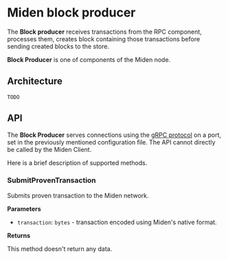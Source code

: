 # Miden block producer
The **Block producer** receives transactions from the RPC component, processes them, creates block containing those transactions before sending created blocks to the store. 

**Block Producer** is one of components of the Miden node. 

## Architecture
`TODO`

## API
The **Block Producer** serves connections using the [gRPC protocol](https://grpc.io) on a port, set in the previously mentioned configuration file. The API cannot directly be called by the Miden Client. 

Here is a brief description of supported methods.

### SubmitProvenTransaction

Submits proven transaction to the Miden network.

**Parameters**

* `transaction`: `bytes` - transaction encoded using Miden's native format.

**Returns**

This method doesn't return any data.